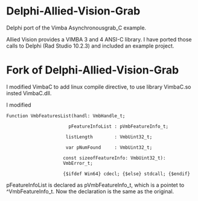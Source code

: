 # Delphi-Allied-Vision-Grab
Delphi port of the Vimba Asynchronousgrab_C example.

Allied Vision provides a VIMBA 3 and 4 ANSI-C library. I have ported those calls to Delphi (Rad Studio 10.2.3) and included an example project.

# Fork of Delphi-Allied-Vision-Grab
I modified VimbaC to add linux compile directive, to use library VimbaC.so insted VimbaC.dll.

I modified 

    Function VmbFeaturesList(handl: VmbHandle_t;

                           pFeatureInfoList : pVmbFeatureInfo_t;

                          listLength        : VmbUint32_t;

                          var pNumFound     : VmbUint32_t;

                         const sizeofFeatureInfo: VmbUint32_t): 
                         VmbError_t;

                         {$ifdef Win64} cdecl; {$else} stdcall; {$endif}         

pFeatureInfoList is declared as pVmbFeatureInfo_t, which is a pointet to ^VmbFeatureInfo_t. Now the declaration is the same as the original. 





